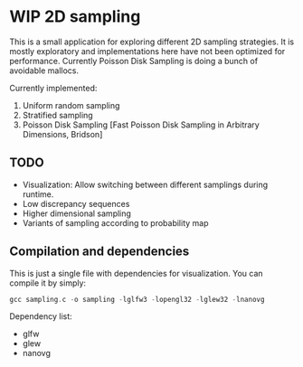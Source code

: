 # WIP 2D sampling

This is a small application for exploring different 2D sampling strategies. It is mostly exploratory
and implementations here have not been optimized for performance. Currently Poisson Disk Sampling
is doing a bunch of avoidable mallocs.

Currently implemented:

1. Uniform random sampling
2. Stratified sampling
3. Poisson Disk Sampling [Fast Poisson Disk Sampling in Arbitrary Dimensions, Bridson]

## TODO

- Visualization: Allow switching between different samplings during runtime.
- Low discrepancy sequences
- Higher dimensional sampling
- Variants of sampling according to probability map

## Compilation and dependencies

This is just a single file with dependencies for visualization. You can compile it
by simply:

~~~c
gcc sampling.c -o sampling -lglfw3 -lopengl32 -lglew32 -lnanovg
~~~

Dependency list:

- glfw
- glew
- nanovg